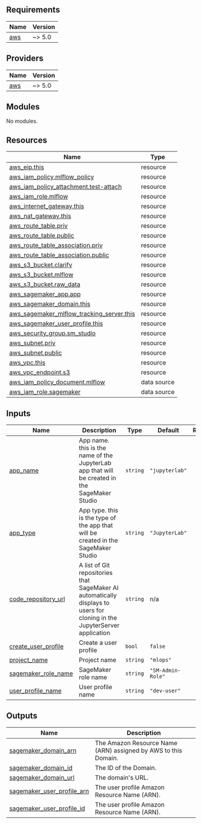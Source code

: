 <!-- BEGIN_TF_DOCS -->
## Requirements

| Name | Version |
|------|---------|
| <a name="requirement_aws"></a> [aws](#requirement\_aws) | ~> 5.0 |

## Providers

| Name | Version |
|------|---------|
| <a name="provider_aws"></a> [aws](#provider\_aws) | ~> 5.0 |

## Modules

No modules.

## Resources

| Name | Type |
|------|------|
| [aws_eip.this](https://registry.terraform.io/providers/hashicorp/aws/latest/docs/resources/eip) | resource |
| [aws_iam_policy.mlflow_policy](https://registry.terraform.io/providers/hashicorp/aws/latest/docs/resources/iam_policy) | resource |
| [aws_iam_policy_attachment.test-attach](https://registry.terraform.io/providers/hashicorp/aws/latest/docs/resources/iam_policy_attachment) | resource |
| [aws_iam_role.mlflow](https://registry.terraform.io/providers/hashicorp/aws/latest/docs/resources/iam_role) | resource |
| [aws_internet_gateway.this](https://registry.terraform.io/providers/hashicorp/aws/latest/docs/resources/internet_gateway) | resource |
| [aws_nat_gateway.this](https://registry.terraform.io/providers/hashicorp/aws/latest/docs/resources/nat_gateway) | resource |
| [aws_route_table.priv](https://registry.terraform.io/providers/hashicorp/aws/latest/docs/resources/route_table) | resource |
| [aws_route_table.public](https://registry.terraform.io/providers/hashicorp/aws/latest/docs/resources/route_table) | resource |
| [aws_route_table_association.priv](https://registry.terraform.io/providers/hashicorp/aws/latest/docs/resources/route_table_association) | resource |
| [aws_route_table_association.public](https://registry.terraform.io/providers/hashicorp/aws/latest/docs/resources/route_table_association) | resource |
| [aws_s3_bucket.clarify](https://registry.terraform.io/providers/hashicorp/aws/latest/docs/resources/s3_bucket) | resource |
| [aws_s3_bucket.mlflow](https://registry.terraform.io/providers/hashicorp/aws/latest/docs/resources/s3_bucket) | resource |
| [aws_s3_bucket.raw_data](https://registry.terraform.io/providers/hashicorp/aws/latest/docs/resources/s3_bucket) | resource |
| [aws_sagemaker_app.app](https://registry.terraform.io/providers/hashicorp/aws/latest/docs/resources/sagemaker_app) | resource |
| [aws_sagemaker_domain.this](https://registry.terraform.io/providers/hashicorp/aws/latest/docs/resources/sagemaker_domain) | resource |
| [aws_sagemaker_mlflow_tracking_server.this](https://registry.terraform.io/providers/hashicorp/aws/latest/docs/resources/sagemaker_mlflow_tracking_server) | resource |
| [aws_sagemaker_user_profile.this](https://registry.terraform.io/providers/hashicorp/aws/latest/docs/resources/sagemaker_user_profile) | resource |
| [aws_security_group.sm_studio](https://registry.terraform.io/providers/hashicorp/aws/latest/docs/resources/security_group) | resource |
| [aws_subnet.priv](https://registry.terraform.io/providers/hashicorp/aws/latest/docs/resources/subnet) | resource |
| [aws_subnet.public](https://registry.terraform.io/providers/hashicorp/aws/latest/docs/resources/subnet) | resource |
| [aws_vpc.this](https://registry.terraform.io/providers/hashicorp/aws/latest/docs/resources/vpc) | resource |
| [aws_vpc_endpoint.s3](https://registry.terraform.io/providers/hashicorp/aws/latest/docs/resources/vpc_endpoint) | resource |
| [aws_iam_policy_document.mlflow](https://registry.terraform.io/providers/hashicorp/aws/latest/docs/data-sources/iam_policy_document) | data source |
| [aws_iam_role.sagemaker](https://registry.terraform.io/providers/hashicorp/aws/latest/docs/data-sources/iam_role) | data source |

## Inputs

| Name | Description | Type | Default | Required |
|------|-------------|------|---------|:--------:|
| <a name="input_app_name"></a> [app\_name](#input\_app\_name) | App name. this is the name of the JupyterLab app that will be created in the SageMaker Studio | `string` | `"jupyterlab"` | no |
| <a name="input_app_type"></a> [app\_type](#input\_app\_type) | App type. this is the type of the app that will be created in the SageMaker Studio | `string` | `"JupyterLab"` | no |
| <a name="input_code_repository_url"></a> [code\_repository\_url](#input\_code\_repository\_url) | A list of Git repositories that SageMaker AI automatically displays to users for cloning in the JupyterServer application | `string` | n/a | yes |
| <a name="input_create_user_profile"></a> [create\_user\_profile](#input\_create\_user\_profile) | Create a user profile | `bool` | `false` | no |
| <a name="input_project_name"></a> [project\_name](#input\_project\_name) | Project name | `string` | `"mlops"` | no |
| <a name="input_sagemaker_role_name"></a> [sagemaker\_role\_name](#input\_sagemaker\_role\_name) | SageMaker role name | `string` | `"SM-Admin-Role"` | no |
| <a name="input_user_profile_name"></a> [user\_profile\_name](#input\_user\_profile\_name) | User profile name | `string` | `"dev-user"` | no |

## Outputs

| Name | Description |
|------|-------------|
| <a name="output_sagemaker_domain_arn"></a> [sagemaker\_domain\_arn](#output\_sagemaker\_domain\_arn) | The Amazon Resource Name (ARN) assigned by AWS to this Domain. |
| <a name="output_sagemaker_domain_id"></a> [sagemaker\_domain\_id](#output\_sagemaker\_domain\_id) | The ID of the Domain. |
| <a name="output_sagemaker_domain_url"></a> [sagemaker\_domain\_url](#output\_sagemaker\_domain\_url) | The domain's URL. |
| <a name="output_sagemaker_user_profile_arn"></a> [sagemaker\_user\_profile\_arn](#output\_sagemaker\_user\_profile\_arn) | The user profile Amazon Resource Name (ARN). |
| <a name="output_sagemaker_user_profile_id"></a> [sagemaker\_user\_profile\_id](#output\_sagemaker\_user\_profile\_id) | The user profile Amazon Resource Name (ARN). |
<!-- END_TF_DOCS -->